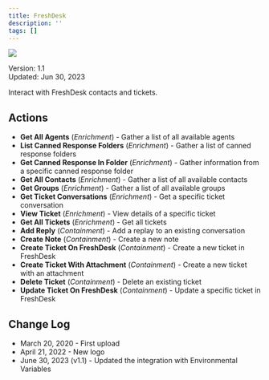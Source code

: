 ```yaml
---
title: FreshDesk
description: ''
tags: []
---
```


![](/img/platform-services/automation-service/app-central/logos/freshdesk.png)

Version: 1.1  
Updated: Jun 30, 2023

Interact with FreshDesk contacts and tickets.

## Actions

* **Get All Agents** (*Enrichment*) - Gather a list of all available agents
* **List Canned Response Folders** (*Enrichment*) - Gather a list of canned response folders
* **Get Canned Response In Folder** (*Enrichment*) - Gather information from a specific canned response folder
* **Get All Contacts** (*Enrichment*) - Gather a list of all available contacts
* **Get Groups** (*Enrichment*) - Gather a list of all available groups
* **Get Ticket Conversations** (*Enrichment*) - Get a specific ticket conversation
* **View Ticket** (*Enrichment*) - View details of a specific ticket
* **Get All Tickets** (*Enrichment*) - Get all tickets
* **Add Reply** (*Containment*) - Add a replay to an existing conversation
* **Create Note** (*Containment*) - Create a new note
* **Create Ticket On FreshDesk** (*Containment*) - Create a new ticket in FreshDesk
* **Create Ticket With Attachment** (*Containment*) - Create a new ticket with an attachment
* **Delete Ticket** (*Containment*) - Delete an existing ticket
* **Update Ticket On FreshDesk** (*Containment*) - Update a specific ticket in FreshDesk

## Change Log

* March 20, 2020 - First upload
* April 21, 2022 - New logo
* June 30, 2023 (v1.1) - Updated the integration with Environmental Variables
